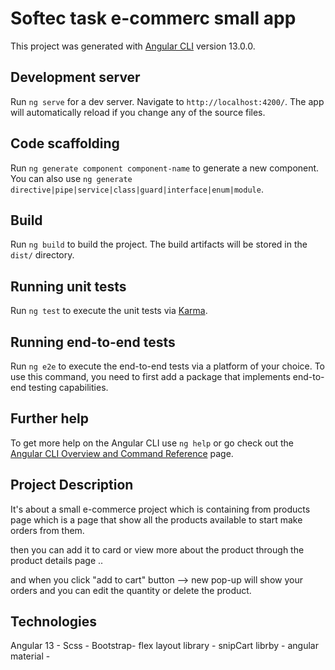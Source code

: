 # Softec task e-commerc small app

This project was generated with [Angular CLI](https://github.com/angular/angular-cli) version 13.0.0.

## Development server

Run `ng serve` for a dev server. Navigate to `http://localhost:4200/`. The app will automatically reload if you change any of the source files.

## Code scaffolding

Run `ng generate component component-name` to generate a new component. You can also use `ng generate directive|pipe|service|class|guard|interface|enum|module`.

## Build

Run `ng build` to build the project. The build artifacts will be stored in the `dist/` directory.

## Running unit tests

Run `ng test` to execute the unit tests via [Karma](https://karma-runner.github.io).

## Running end-to-end tests

Run `ng e2e` to execute the end-to-end tests via a platform of your choice. To use this command, you need to first add a package that implements end-to-end testing capabilities.

## Further help

To get more help on the Angular CLI use `ng help` or go check out the [Angular CLI Overview and Command Reference](https://angular.io/cli) page.



## Project Description

It's about a small e-commerce project which is containing from products page which is a page that show all the products available to start make orders from them. 

then you can add it to card or view more about the product through the product details page ..

and  when you click  "add to cart" button  --> new pop-up will show your orders and you can edit the quantity or delete the product. 


## Technologies 

Angular 13 -
Scss -
Bootstrap-
flex layout library -
snipCart librby -
angular material -



